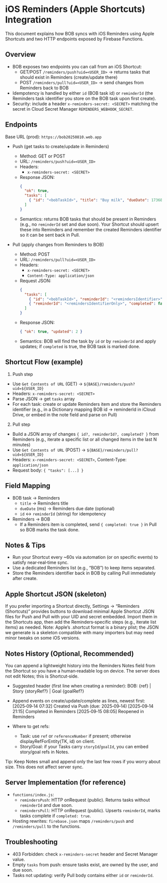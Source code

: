 # iOS Reminders (Apple Shortcuts) Integration

This document explains how BOB syncs with iOS Reminders using Apple Shortcuts and two HTTP endpoints exposed by Firebase Functions.

## Overview
- BOB exposes two endpoints you can call from an iOS Shortcut:
  - GET/POST `/reminders/push?uid=<USER_ID>` → returns tasks that should exist in Reminders (create/update there)
  - POST `/reminders/pull?uid=<USER_ID>` → send changes from Reminders back to BOB
- Idempotency is handled by either `id` (BOB task id) or `reminderId` (the Reminders task identifier you store on the BOB task upon first create).
- Security: include a header `x-reminders-secret: <SECRET>` matching the secret in Cloud Secret Manager `REMINDERS_WEBHOOK_SECRET`.

## Endpoints

Base URL (prod): `https://bob20250810.web.app`

- Push (get tasks to create/update in Reminders)
  - Method: GET or POST
  - URL: `/reminders/push?uid=<USER_ID>`
  - Headers:
    - `x-reminders-secret: <SECRET>`
  - Response JSON:
    ```json
    {
      "ok": true,
      "tasks": [
        { "id": "<bobTaskId>", "title": "Buy milk", "dueDate": 1736899200000 }
      ]
    }
    ```
  - Semantics: returns BOB tasks that should be present in Reminders (e.g., no `reminderId` set and due soon). Your Shortcut should upsert these into Reminders and remember the created Reminders identifier so it can be sent back in Pull.

- Pull (apply changes from Reminders to BOB)
  - Method: POST
  - URL: `/reminders/pull?uid=<USER_ID>`
  - Headers:
    - `x-reminders-secret: <SECRET>`
    - `Content-Type: application/json`
  - Request JSON:
    ```json
    {
      "tasks": [
        { "id": "<bobTaskId>", "reminderId": "<remindersIdentifier>", "completed": true },
        { "reminderId": "<remindersIdentifierOnly>", "completed": false }
      ]
    }
    ```
  - Response JSON:
    ```json
    { "ok": true, "updated": 2 }
    ```
  - Semantics: BOB will find the task by `id` or by `reminderId` and apply updates; if `completed` is true, the BOB task is marked done.

## Shortcut Flow (example)

1) Push step
- Use `Get Contents of URL` (GET) → `${BASE}/reminders/push?uid=${USER_ID}`
- Headers: `x-reminders-secret: <SECRET>`
- Parse JSON → get `tasks` array
- For each task: create or update Reminders item and store the Reminders identifier (e.g., in a Dictionary mapping BOB id → reminderId in iCloud Drive, or embed in the note field and parse on Pull)

2) Pull step
- Build a JSON array of changes `{ id?, reminderId?, completed? }` from Reminders (e.g., iterate a specific list or all changed items in the last N minutes)
- Use `Get Contents of URL` (POST) → `${BASE}/reminders/pull?uid=${USER_ID}`
- Headers: `x-reminders-secret: <SECRET>`, Content-Type: `application/json`
- Request body: `{ "tasks": [...] }`

## Field Mapping
- BOB task → Reminders
  - `title` → Reminders title
  - `dueDate` (ms) → Reminders due date (optional)
  - `id` ↔ `reminderId` (string) for idempotency
- Reminders → BOB
  - If a Reminders item is completed, send `{ completed: true }` in Pull so BOB marks the task done.

## Notes & Tips
- Run your Shortcut every ~60s via automation (or on specific events) to satisfy near‑real‑time sync.
- Use a dedicated Reminders list (e.g., “BOB”) to keep items separated.
- Store the Reminders identifier back in BOB by calling Pull immediately after create.

## Apple Shortcut JSON (skeleton)
If you prefer importing a Shortcut directly, Settings → “Reminders (Shortcuts)” provides buttons to download minimal Apple Shortcut JSON files for Push and Pull with your UID and secret embedded. Import them in the Shortcuts app, then add the Reminders‑specific steps (e.g., iterate list items) as needed. Note: Apple’s .shortcut format is a binary plist; the JSON we generate is a skeleton compatible with many importers but may need minor tweaks on some iOS versions.

## Notes History (Optional, Recommended)
You can append a lightweight history into the Reminders Notes field from the Shortcut so you have a human‑readable log on device. The server does not edit Notes; this is Shortcut‑side.

- Suggested header (first line when creating a reminder):
  BOB: {ref} | Story {storyRef?} | Goal {goalRef?}

- Append events on create/update/complete as lines, newest first:
  [2025‑09‑14 07:32] Created via Push (due: 2025‑09‑14)
  [2025‑09‑14 21:15] Completed in Reminders
  [2025‑09‑15 08:05] Reopened in Reminders

- Where to get refs:
  - Task: use `ref` or `referenceNumber` if present; otherwise displayRefForEntity(TK, id) on client.
  - Story/Goal: if your Tasks carry `storyId`/`goalId`, you can embed story/goal refs in Notes.

Tip: Keep Notes small and append only the last few rows if you worry about size. This does not affect server sync.

## Server Implementation (for reference)
- `functions/index.js`:
  - `remindersPush`: HTTP onRequest (public). Returns tasks without `reminderId` and due soon.
  - `remindersPull`: HTTP onRequest (public). Upserts `reminderId`, marks tasks complete if `completed: true`.
- Hosting rewrites: `firebase.json` maps `/reminders/push` and `/reminders/pull` to the functions.

## Troubleshooting
- 403 Forbidden: check `x-reminders-secret` header and Secret Manager value.
- Empty `tasks` from push: ensure tasks exist, are owned by the user, and due soon.
- Tasks not updating: verify Pull body contains either `id` or `reminderId`.
